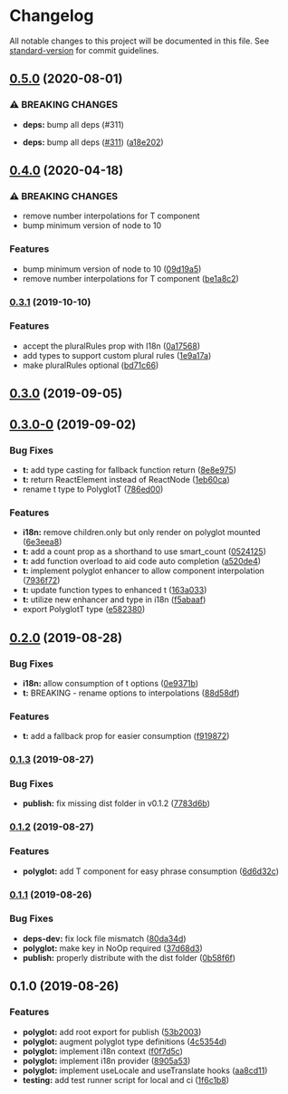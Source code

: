 # Changelog

All notable changes to this project will be documented in this file. See [standard-version](https://github.com/conventional-changelog/standard-version) for commit guidelines.

## [0.5.0](https://github.com/pmmmwh/react-polyglot-hooks/compare/v0.4.0...v0.5.0) (2020-08-01)

### ⚠ BREAKING CHANGES

- **deps:** bump all deps (#311)

- **deps:** bump all deps ([#311](https://github.com/pmmmwh/react-polyglot-hooks/issues/311)) ([a18e202](https://github.com/pmmmwh/react-polyglot-hooks/commit/a18e20289253cbe53380544aa929a2ec638a97c8))

## [0.4.0](https://github.com/pmmmwh/react-polyglot-hooks/compare/v0.3.1...v0.4.0) (2020-04-18)

### ⚠ BREAKING CHANGES

- remove number interpolations for T component
- bump minimum version of node to 10

### Features

- bump minimum version of node to 10 ([09d19a5](https://github.com/pmmmwh/react-polyglot-hooks/commit/09d19a500f81821c75541ca6312cb01c7776e078))
- remove number interpolations for T component ([be1a8c2](https://github.com/pmmmwh/react-polyglot-hooks/commit/be1a8c2418e3742ba433dfd2ba230bd35ba01acd))

### [0.3.1](https://github.com/pmmmwh/react-polyglot-hooks/compare/v0.3.0...v0.3.1) (2019-10-10)

### Features

- accept the pluralRules prop with I18n ([0a17568](https://github.com/pmmmwh/react-polyglot-hooks/commit/0a17568))
- add types to support custom plural rules ([1e9a17a](https://github.com/pmmmwh/react-polyglot-hooks/commit/1e9a17a))
- make pluralRules optional ([bd71c66](https://github.com/pmmmwh/react-polyglot-hooks/commit/bd71c66))

## [0.3.0](https://github.com/pmmmwh/react-polyglot-hooks/compare/v0.3.0-0...v0.3.0) (2019-09-05)

## [0.3.0-0](https://github.com/pmmmwh/react-polyglot-hooks/compare/v0.2.0...v0.3.0-0) (2019-09-02)

### Bug Fixes

- **t:** add type casting for fallback function return ([8e8e975](https://github.com/pmmmwh/react-polyglot-hooks/commit/8e8e975))
- **t:** return ReactElement instead of ReactNode ([1eb60ca](https://github.com/pmmmwh/react-polyglot-hooks/commit/1eb60ca))
- rename t type to PolyglotT ([786ed00](https://github.com/pmmmwh/react-polyglot-hooks/commit/786ed00))

### Features

- **i18n:** remove children.only but only render on polyglot mounted ([6e3eea8](https://github.com/pmmmwh/react-polyglot-hooks/commit/6e3eea8))
- **t:** add a count prop as a shorthand to use smart_count ([0524125](https://github.com/pmmmwh/react-polyglot-hooks/commit/0524125))
- **t:** add function overload to aid code auto completion ([a520de4](https://github.com/pmmmwh/react-polyglot-hooks/commit/a520de4))
- **t:** implement polyglot enhancer to allow component interpolation ([7936f72](https://github.com/pmmmwh/react-polyglot-hooks/commit/7936f72))
- **t:** update function types to enhanced t ([163a033](https://github.com/pmmmwh/react-polyglot-hooks/commit/163a033))
- **t:** utilize new enhancer and type in i18n ([f5abaaf](https://github.com/pmmmwh/react-polyglot-hooks/commit/f5abaaf))
- export PolyglotT type ([e582380](https://github.com/pmmmwh/react-polyglot-hooks/commit/e582380))

## [0.2.0](https://github.com/pmmmwh/react-polyglot-hooks/compare/v0.1.3...v0.2.0) (2019-08-28)

### Bug Fixes

- **i18n:** allow consumption of t options ([0e9371b](https://github.com/pmmmwh/react-polyglot-hooks/commit/0e9371b))
- **t:** BREAKING - rename options to interpolations ([88d58df](https://github.com/pmmmwh/react-polyglot-hooks/commit/88d58df))

### Features

- **t:** add a fallback prop for easier consumption ([f919872](https://github.com/pmmmwh/react-polyglot-hooks/commit/f919872))

### [0.1.3](https://github.com/pmmmwh/react-polyglot-hooks/compare/v0.1.2...v0.1.3) (2019-08-27)

### Bug Fixes

- **publish:** fix missing dist folder in v0.1.2 ([7783d6b](https://github.com/pmmmwh/react-polyglot-hooks/commit/7783d6b))

### [0.1.2](https://github.com/pmmmwh/react-polyglot-hooks/compare/v0.1.1...v0.1.2) (2019-08-27)

### Features

- **polyglot:** add T component for easy phrase consumption ([6d6d32c](https://github.com/pmmmwh/react-polyglot-hooks/commit/6d6d32c))

### [0.1.1](https://github.com/pmmmwh/react-polyglot-hooks/compare/v0.1.0...v0.1.1) (2019-08-26)

### Bug Fixes

- **deps-dev:** fix lock file mismatch ([80da34d](https://github.com/pmmmwh/react-polyglot-hooks/commit/80da34d))
- **polyglot:** make key in NoOp required ([37d68d3](https://github.com/pmmmwh/react-polyglot-hooks/commit/37d68d3))
- **publish:** properly distribute with the dist folder ([0b58f6f](https://github.com/pmmmwh/react-polyglot-hooks/commit/0b58f6f))

## 0.1.0 (2019-08-26)

### Features

- **polyglot:** add root export for publish ([53b2003](https://github.com/pmmmwh/react-polyglot-hooks/commit/53b2003))
- **polyglot:** augment polyglot type definitions ([4c5354d](https://github.com/pmmmwh/react-polyglot-hooks/commit/4c5354d))
- **polyglot:** implement i18n context ([f0f7d5c](https://github.com/pmmmwh/react-polyglot-hooks/commit/f0f7d5c))
- **polyglot:** implement i18n provider ([8905a53](https://github.com/pmmmwh/react-polyglot-hooks/commit/8905a53))
- **polyglot:** implement useLocale and useTranslate hooks ([aa8cd11](https://github.com/pmmmwh/react-polyglot-hooks/commit/aa8cd11))
- **testing:** add test runner script for local and ci ([1f6c1b8](https://github.com/pmmmwh/react-polyglot-hooks/commit/1f6c1b8))
